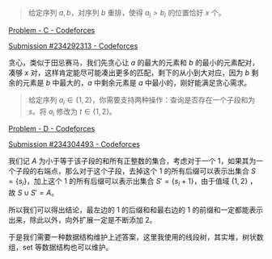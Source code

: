 > 给定序列 $a, b$，对序列 $b$ 重排，使得 $a_i > b_i$ 的位置恰好 $x$ 个。

[Problem - C - Codeforces](https://codeforces.com/contest/1896/problem/C)

[Submission #234292313 - Codeforces](https://codeforces.com/contest/1896/submission/234292313)

贪心，类似于田忌赛马，我们先贪心让 $a$ 的最大的元素和 $b$ 的最小的元素配对，凑够 $x$ 对，这样肯定能尽可能凑出更多的匹配，剩下的从小到大对应，因为 $b$ 剩余的元素是 $b$ 中最大的，$a$ 中剩余元素是 $a$ 中最小的，刚好能满足贪心需求。

> 给定序列 $a_i\in \{1, 2\}$，你需要支持两种操作：查询是否存在一个子段和为 $s$。将 $a_i$ 修改为 $t\in \{1, 2\}$。

[Problem - D - Codeforces](https://codeforces.com/contest/1896/problem/D)

[Submission #234304493 - Codeforces](https://codeforces.com/contest/1896/submission/234304493)

我们记 $A$ 为小于等于该子段的和所有正整数的集合，考虑对于一个 $1$，如果其为一个子段的右端点，那么对于这个子段，去掉这个 $1$ 的所有后缀可以表示出集合 $S = \{s_i\}$，加上这个 $1$ 的所有后缀可以表示出集合 $S' = \{s_i + 1\}$，由于值域 $\{1, 2\}$ ，故 $S\cup S' = A$。

所以我们可以得出结论，最左边的 $1$ 的后缀和和最右边的 $1$ 的前缀和一定都能表示出来，除此以外，向外扩展一定是不断添加 $2$。

于是我们需要一种数据结构维护上述答案，这里我使用的线段树，其实堆，树状数组，set 等数据结构也可以维护。